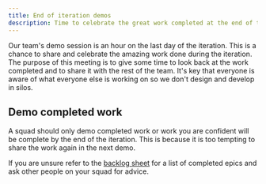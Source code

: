 ```yaml
---
title: End of iteration demos
description: Time to celebrate the great work completed at the end of the iteration
---
```


Our team's demo session is an hour on the last day of the iteration. This is a chance to share and celebrate the amazing work done during the iteration. The purpose of this meeting is to give some time to look back at the work completed and to share it with the rest of the team. It's key that everyone is aware of what everyone else is working on so we don't design and develop in silos.

## Demo completed work

A squad should only demo completed work or work you are confident will be complete by the end of the iteration. This is because it is too tempting to share the work again in the next demo.

If you are unsure refer to the [backlog sheet](https://docs.google.com/spreadsheets/d/1HH7Elz5ayh4sjH6avh0Z8_4riqlJsZ9JNMxxlesH8Go/edit) for a list of completed epics and ask other people on your squad for advice.
